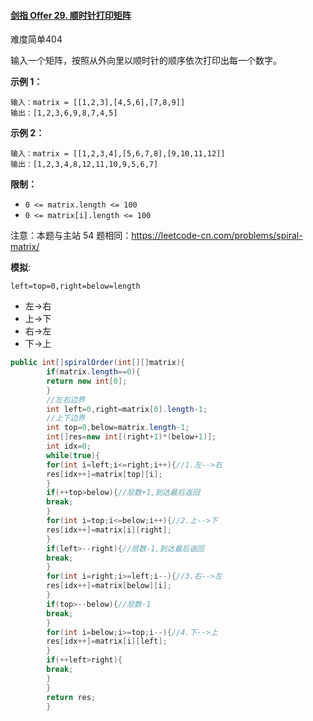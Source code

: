#### [剑指 Offer 29. 顺时针打印矩阵](https://leetcode.cn/problems/shun-shi-zhen-da-yin-ju-zhen-lcof/)

难度简单404

输入一个矩阵，按照从外向里以顺时针的顺序依次打印出每一个数字。

**示例 1：**

```
输入：matrix = [[1,2,3],[4,5,6],[7,8,9]]
输出：[1,2,3,6,9,8,7,4,5]
```

**示例 2：**

```
输入：matrix = [[1,2,3,4],[5,6,7,8],[9,10,11,12]]
输出：[1,2,3,4,8,12,11,10,9,5,6,7]
```

**限制：**

- `0 <= matrix.length <= 100`
- `0 <= matrix[i].length <= 100`

注意：本题与主站 54 题相同：https://leetcode-cn.com/problems/spiral-matrix/

**模拟**:

`left=top=0,right=below=length`

* 左->右
* 上->下
* 右->左
* 下->上

```java
public int[]spiralOrder(int[][]matrix){
        if(matrix.length==0){
        return new int[0];
        }
        //左右边界
        int left=0,right=matrix[0].length-1;
        //上下边界
        int top=0,below=matrix.length-1;
        int[]res=new int[(right+1)*(below+1)];
        int idx=0;
        while(true){
        for(int i=left;i<=right;i++){//1.左-->右
        res[idx++]=matrix[top][i];
        }
        if(++top>below){//层数+1,到达最后返回
        break;
        }
        for(int i=top;i<=below;i++){//2.上-->下
        res[idx++]=matrix[i][right];
        }
        if(left>--right){//层数-1,到达最后返回
        break;
        }
        for(int i=right;i>=left;i--){//3.右-->左
        res[idx++]=matrix[below][i];
        }
        if(top>--below){//层数-1
        break;
        }
        for(int i=below;i>=top;i--){//4.下-->上
        res[idx++]=matrix[i][left];
        }
        if(++left>right){
        break;
        }
        }
        return res;
        }
```